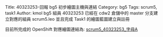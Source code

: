 Title: 40323253-回報 bg5 初步繪圖主機與連結
Category: bg5
Tags: scrum5, task1
Author: kmol
bg5 組員 40323253 已經在 cdw2 倉儲中的 master 分支建立對應的組員 scrum5.leo 並且完成 Task1 的繪圖藍圖建立與註冊

<!-- PELICAN_END_SUMMARY -->

目前所完成的 OpenShift 對應繪圖連結為: <a href="http://cdw2-40323253.rhcloud.com/bg5/scrum5_task40323253_2">scrum5_40323253_字母A</a>



